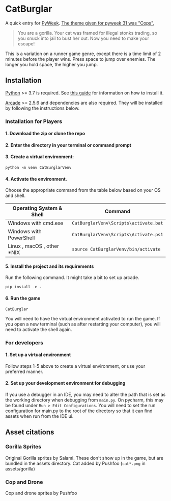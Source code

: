 # CatBurglar
 
A quick entry for [PyWeek](https://pyweek.org). [The theme given for pyweek 31 was "Cops".](https://pyweek.org/31/)
 
> You are a gorilla. Your cat was framed for illegal stonks trading, so you snuck into jail to bust her out. Now you need to make your escape!

This is a variation on a runner game genre, except there is a time limit of 2 minutes before the player wins.
Press space to jump over enemies. The longer you hold space, the higher you jump.

## Installation

[Python](https://python.org) >= 3.7 is required.
See [this guide](https://www.freecodecamp.org/news/the-python-guide-for-beginners/#installingpython3) for information
 on how to install it.
  
[Arcade](https://arcade.academy/) >= 2.5.6 and dependencies are also required. They will be installed by following the instructions below.

### Installation for Players

#### 1. Download the zip or clone the repo
#### 2. Enter the directory in your terminal or command prompt
#### 3. Create a virtual environment:
```
python -m venv CatBurglarVenv
```
#### 4. Activate the environment.

Choose the appropriate command from the table below based on your OS and shell.

| Operating System & Shell    |  Command                              |
------------------------------|---------------------------------------|
| Windows with cmd.exe        | `CatBurglarVenv\Scripts\activate.bat` |
| Windows with PowerShell     | `CatBurglarVenv\Scripts\Activate.ps1` |
| Linux , macOS , other *NIX  | `source CatBurglarVenv/bin/activate`  |

#### 5. Install the project and its requirements
Run the following command. It might take a bit to set up arcade.
```
pip install -e .
```

#### 6. Run the game
```
CatBurglar
```
You will need to have the virtual environment activated to run the game. If you open a new terminal
(such as after restarting your computer), you will need to activate the shell again.

### For developers

#### 1. Set up a virtual environment

Follow steps 1-5 above to create a virtual environment, or use your preferred manner.

#### 2. Set up your development environment for debugging
If you use a debugger in an IDE, you may need to alter the path that is set as the working directory when debugging from
`main.py`. On pycharm, this may be found under  `Run > Edit Configurations`.
You will need to set the run configuration for main.py to the root of the directory so that it can find assets
when run from the IDE ui.

## Asset citations

### Gorilla Sprites
Original Gorilla sprites by Salami. These don't show up in the game, but are bundled in the assets directory.
Cat added by Pushfoo (`cat*.png` in assets/gorilla)

### Cop and Drone
Cop and drone sprites by Pushfoo
